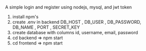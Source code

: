 A simple login and register using nodejs, mysql, and jwt token
1. install npm's
2. create .env in backend
        DB_HOST ,
        DB_USER  ,
        DB_PASSWORD, 
        DB_NAME ,
        PORT  ,
        SECRET_KEY
3. create database with columns id, username, email, password
4. cd backend => npm start
5. cd frontend => npm start
        
